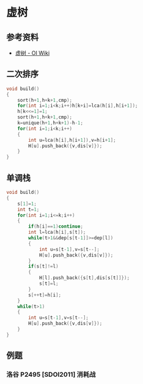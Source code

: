 # 虚树

## 参考资料

- [虚树 - OI Wiki](https://oi-wiki.org/graph/virtual-tree/)

## 二次排序

```cpp
void build()
{
	sort(h+1,h+k+1,cmp);
	for(int i=1;i<k;i++)h[k+i]=lca(h[i],h[i+1]);
	h[k<<=1]=1;
	sort(h+1,h+k+1,cmp);
	k=unique(h+1,h+k+1)-h-1;
	for(int i=1;i<k;i++)
	{
		int u=lca(h[i],h[i+1]),v=h[i+1];
		H[u].push_back({v,dis[v]});
	}
}
```

## 单调栈

```cpp
void build()
{
	s[1]=1;
	int t=1;
	for(int i=1;i<=k;i++)
	{
		if(h[i]==1)continue;
		int l=lca(h[i],s[t]);
		while(t>1&&dep[s[t-1]]>=dep[l])
		{
			int u=s[t-1],v=s[t--];
			H[u].push_back({v,dis[v]});
		}
		if(s[t]!=l)
		{
			H[l].push_back({s[t],dis[s[t]]});
			s[t]=l;
		}
		s[++t]=h[i];
	}
	while(t>1)
	{
		int u=s[t-1],v=s[t--];
		H[u].push_back({v,dis[v]});
	}
}
```

## 例题

### 洛谷 P2495 [SDOI2011] 消耗战

<Problem id="P2495" />
